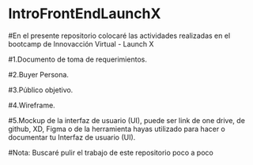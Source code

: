 # IntroFrontEndLaunchX
#En el presente repositorio colocaré las actividades realizadas en el bootcamp de Innovacción Virtual - Launch X

#1.Documento de toma de requerimientos.

#2.Buyer Persona.

#3.Público objetivo.

#4.Wireframe.

#5.Mockup de la interfaz de usuario (UI), puede ser link de one drive, de github, XD, Figma o de la herramienta hayas utilizado para hacer o documentar tu Interfaz de usuario (UI).

#Nota: Buscaré pulir el trabajo de este repositorio poco a poco
